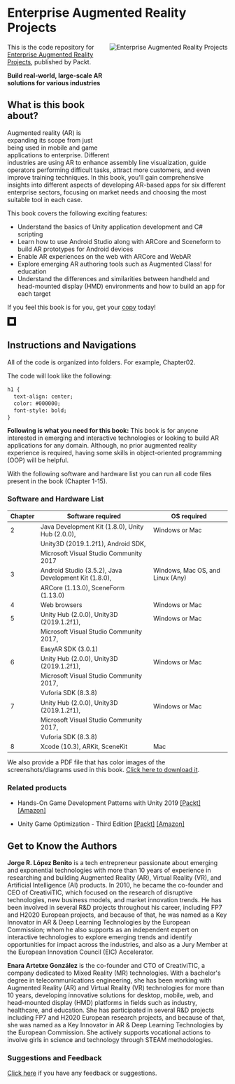 # Enterprise Augmented Reality Projects

<a href="https://www.packtpub.com/mobile/enterprise-augmented-reality-projects?utm_source=github&utm_medium=repository&utm_campaign=9781789807400"><img src="Cover Image URL of the Book" alt="	Enterprise Augmented Reality Projects" height="256px" align="right"></a>

This is the code repository for [	Enterprise Augmented Reality Projects](https://www.packtpub.com/mobile/enterprise-augmented-reality-projects?utm_source=github&utm_medium=repository&utm_campaign=9781789807400), published by Packt.

**Build real-world, large-scale AR solutions for various industries**

## What is this book about?
Augmented reality (AR) is expanding its scope from just being used in mobile and game applications to enterprise. Different industries are using AR to enhance assembly line visualization, guide operators performing difficult tasks, attract more customers, and even improve training techniques. In this book, you'll gain comprehensive insights into different aspects of developing AR-based apps for six different enterprise sectors, focusing on market needs and choosing the most suitable tool in each case.

This book covers the following exciting features:
* Understand the basics of Unity application development and C# scripting
* Learn how to use Android Studio along with ARCore and Sceneform to build AR prototypes for Android devices
* Enable AR experiences on the web with ARCore and WebAR
* Explore emerging AR authoring tools such as Augmented Class! for education
* Understand the differences and similarities between handheld and head-mounted display (HMD) environments and how to build an app for each target

If you feel this book is for you, get your [copy](https://www.amazon.com/dp/1789807409) today!

<a href="https://www.packtpub.com/?utm_source=github&utm_medium=banner&utm_campaign=GitHubBanner"><img src="https://raw.githubusercontent.com/PacktPublishing/GitHub/master/GitHub.png" 
alt="https://www.packtpub.com/" border="5" /></a>


## Instructions and Navigations
All of the code is organized into folders. For example, Chapter02.

The code will look like the following:
```
h1 {
  text-align: center;
  color: #000000;
  font-style: bold;
}
```

**Following is what you need for this book:**
This book is for anyone interested in emerging and interactive technologies or looking to build AR applications for any domain. Although, no prior augmented reality experience is required, having some skills in object-oriented programming (OOP) will be helpful.

With the following software and hardware list you can run all code files present in the book (Chapter 1-15).

### Software and Hardware List

| Chapter  | Software required                                     | OS required                        |
| -------- | ----------------------------------------------------- | ---------------------------------- |
| 2        | Java Development Kit (1.8.0), Unity Hub (2.0.0),      | Windows or Mac                     |
|          | Unity3D (2019.1.2f1), Android SDK,                    |                                    |
|          | Microsoft Visual Studio Community 2017                |                                    |
| 3        | Android Studio (3.5.2), Java Development Kit (1.8.0), | Windows, Mac OS, and Linux (Any)   |
|          | ARCore (1.13.0), SceneForm (1.13.0)                   |                                    |
| 4        | Web browsers                                          | Windows or Mac                     |
| 5        | Unity Hub (2.0.0), Unity3D (2019.1.2f1),              | Windows or Mac                     |
|          | Microsoft Visual Studio Community 2017,               |                                    |
|          | EasyAR SDK (3.0.1)                                    |                                    |
| 6        | Unity Hub (2.0.0), Unity3D (2019.1.2f1),              | Windows or Mac                     |
|          | Microsoft Visual Studio Community 2017,               |                                    |
|          | Vuforia SDK (8.3.8)                                   |                                    |
| 7        | Unity Hub (2.0.0), Unity3D (2019.1.2f1),              | Windows or Mac                     |
|          | Microsoft Visual Studio Community 2017,               |                                    |
|          | Vuforia SDK (8.3.8)                                   |                                    |
| 8        | Xcode (10.3), ARKit, SceneKit                         | Mac                                |



We also provide a PDF file that has color images of the screenshots/diagrams used in this book. [Click here to download it](https://static.packt-cdn.com/downloads/9781789807400_ColorImages.pdf).


### Related products <Other books you may enjoy>
* Hands-On Game Development Patterns with Unity 2019 [[Packt]](https://www.packtpub.com/game-development/hands-game-development-patterns-unity-2019?utm_source=github&utm_medium=repository&utm_campaign=9781789349337) [[Amazon]](https://www.amazon.com/dp/1789349338)

* Unity Game Optimization - Third Edition [[Packt]](https://www.packtpub.com/game-development/unity-game-optimization-third-edition?utm_source=github&utm_medium=repository&utm_campaign=9781838556518) [[Amazon]](https://www.amazon.com/dp/1838556516)

## Get to Know the Authors
**Jorge R. López Benito**
is a tech entrepreneur passionate about emerging and exponential technologies with more than 10 years of experience in researching and building Augmented Reality (AR), Virtual Reality (VR), and Artificial Intelligence (AI) products. In 2010, he became the co-founder and CEO of CreativiTIC, which focused on the research of disruptive technologies, new business models, and market innovation trends. He has been involved in several R&D projects throughout his career, including FP7 and H2020 European projects, and because of that, he was named as a Key Innovator in AR & Deep Learning Technologies by the European Commission; whom he also supports as an independent expert on interactive technologies to explore emerging trends and identify opportunities for impact across the industries, and also as a Jury Member at the European Innovation Council (EIC) Accelerator.

**Enara Artetxe González**
is the co-founder and CTO of CreativiTIC, a company dedicated to Mixed Reality (MR) technologies. With a bachelor's degree in telecommunications engineering, she has been working with Augmented Reality (AR) and Virtual Reality (VR) technologies for more than 10 years, developing innovative solutions for desktop, mobile, web, and head-mounted display (HMD) platforms in fields such as industry, healthcare, and education. She has participated in several R&D projects including FP7 and H2020 European research projects, and because of that, she was named as a Key Innovator in AR & Deep Learning Technologies by the European Commission. She actively supports vocational actions to involve girls in science and technology through STEAM methodologies.



### Suggestions and Feedback
[Click here](https://docs.google.com/forms/d/e/1FAIpQLSdy7dATC6QmEL81FIUuymZ0Wy9vH1jHkvpY57OiMeKGqib_Ow/viewform) if you have any feedback or suggestions.
